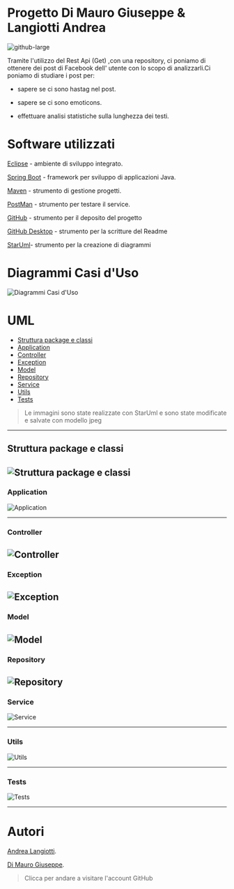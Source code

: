 # Progetto Di Mauro Giuseppe & Langiotti Andrea


![github-large](https://alumniunivpm.it/assets/img/logo/logo-UNIVPM.png)




Tramite l'utilizzo del Rest Api (Get) ,con una repository, ci poniamo di ottenere dei post di Facebook dell' utente con lo scopo di analizzarli.Ci poniamo di studiare 
i post per:

* sapere se ci sono hastag nel post.

* sapere se ci sono emoticons.

* effettuare analisi statistiche sulla lunghezza dei testi.


# Software utilizzati

[Eclipse](https://www.eclipse.org/downloads/packages/release/mars/r/eclipse-ide-java-ee-developers) - ambiente di sviluppo integrato.

[Spring Boot](https://spring.io/guides/gs/spring-boot/) - framework per sviluppo di applicazioni Java.

[Maven](https://maven.apache.org/) - strumento di gestione progetti.

[PostMan](https://www.postman.com/) - strumento per testare il service.

[GitHub](https://github.com/) - strumento per il deposito del progetto 

[GitHub Desktop](https://desktop.github.com/) - strumento per la scritture del Readme

[StarUml](http://staruml.io/)- strumento per la creazione di diagrammi 


# Diagrammi Casi d'Uso

![Diagrammi Casi d'Uso](https://user-images.githubusercontent.com/66262425/87339217-949e3400-c546-11ea-9cf1-4458a86e3ce4.JPG)



# UML 

- [Struttura package e classi](#struttura-package-e-classi)
- [Application](#application)
- [Controller](#controller)
- [Exception](#exception)
- [Model](#model)
- [Repository](#repository)
- [Service](#service)
- [Utils](#utils)
- [Tests](#tests)

>Le immagini sono state realizzate con StarUml e sono state modificate e salvate con modello jpeg 

---

## Struttura package e classi

![Struttura package e classi](https://user-images.githubusercontent.com/66262425/87336222-c95bbc80-c541-11ea-8193-1d9f94eaa99c.JPG)
---

### Application 

![Application](https://user-images.githubusercontent.com/66262425/87336024-8994d500-c541-11ea-9f45-ed7c7eb03ca4.JPG)

---

### Controller

![Controller](https://user-images.githubusercontent.com/66262425/87336171-b8ab4680-c541-11ea-99fd-2841b287127d.JPG)
---

### Exception

![Exception]()
---

### Model

![Model](https://user-images.githubusercontent.com/66262425/87336182-bcd76400-c541-11ea-9589-eb0d19373cb2.JPG)
---

### Repository

![Repository](https://user-images.githubusercontent.com/66262425/87336195-c06aeb00-c541-11ea-9b6d-5e7b00c80f97.JPG)
---

### Service

![Service](https://user-images.githubusercontent.com/66262425/87336201-c4970880-c541-11ea-8b21-6b110ac3b292.JPG)


---

### Utils

![Utils](https://user-images.githubusercontent.com/66262425/87335561-ce6c3c00-c540-11ea-9769-7dc5f6993ca5.JPG)

---

### Tests

![Tests](https://user-images.githubusercontent.com/66262425/87335561-ce6c3c00-c540-11ea-9769-7dc5f6993ca5.JPG)

---

# Autori

[Andrea Langiotti](https://github.com/Langiott).

[Di Mauro Giuseppe](https://github.com/Giuseppe-Di-Mauro).

>Clicca per andare a visitare l'account GitHub 



